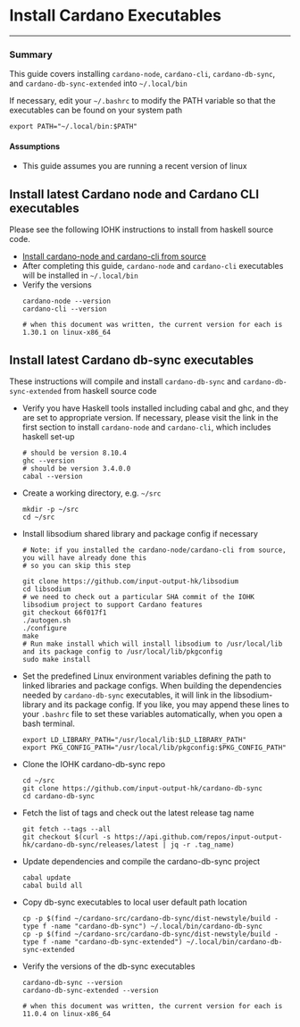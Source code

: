 # Install Cardano Executables 

---

### Summary
This guide covers installing `cardano-node`, `cardano-cli`, `cardano-db-sync`, and `cardano-db-sync-extended` into `~/.local/bin`

If necessary, edit your `~/.bashrc` to modify the PATH variable so that the executables can be found on your system path
  ```shell
  export PATH="~/.local/bin:$PATH"  
  ```

#### Assumptions
- This guide assumes you are running a recent version of linux
 
## Install latest Cardano node and Cardano CLI executables

Please see the following IOHK instructions to install from haskell source code.
- [Install cardano-node and cardano-cli from source](https://iohk.zendesk.com/hc/en-us/articles/900001951646-Building-a-node-from-source)
- After completing this guide, `cardano-node` and `cardano-cli` executables will be installed in `~/.local/bin`
- Verify the versions
  ```shell
  cardano-node --version
  cardano-cli --version
  
  # when this document was written, the current version for each is 1.30.1 on linux-x86_64
  ```

## Install latest Cardano db-sync executables 

These instructions will compile and install `cardano-db-sync` and `cardano-db-sync-extended` from haskell source code

- Verify you have Haskell tools installed including cabal and ghc, and they are set to appropriate version. If necessary,
  please visit the link in the first section to install `cardano-node` and `cardano-cli`,
  which includes haskell set-up
  ```shell
  # should be version 8.10.4
  ghc --version
  # should be version 3.4.0.0
  cabal --version  
  ```
- Create a working directory, e.g. `~/src` 
  ```shell
  mkdir -p ~/src
  cd ~/src    
  ```
- Install libsodium shared library and package config if necessary
  ```shell
  # Note: if you installed the cardano-node/cardano-cli from source, you will have already done this
  # so you can skip this step
  
  git clone https://github.com/input-output-hk/libsodium 
  cd libsodium
  # we need to check out a particular SHA commit of the IOHK libsodium project to support Cardano features     
  git checkout 66f017f1
  ./autogen.sh
  ./configure
  make
  # Run make install which will install libsodium to /usr/local/lib and its package config to /usr/local/lib/pkgconfig
  sudo make install  
  ```
- Set the predefined Linux environment variables defining the path to linked libraries and package configs.
  When building the dependencies needed by `cardano-db-sync` executables, it will link in the libsodium- library and its package config.
  If you like, you may append these lines to your `.bashrc` file to set these variables automatically,
  when you open a bash terminal.
  ```shell
  export LD_LIBRARY_PATH="/usr/local/lib:$LD_LIBRARY_PATH" 
  export PKG_CONFIG_PATH="/usr/local/lib/pkgconfig:$PKG_CONFIG_PATH"
  ```
- Clone the IOHK cardano-db-sync repo
  ```shell
  cd ~/src
  git clone https://github.com/input-output-hk/cardano-db-sync
  cd cardano-db-sync  
  ```
- Fetch the list of tags and check out the latest release tag name
  ```shell
  git fetch --tags --all
  git checkout $(curl -s https://api.github.com/repos/input-output-hk/cardano-db-sync/releases/latest | jq -r .tag_name)
  ```
- Update dependencies and compile the cardano-db-sync project
  ```shell
  cabal update
  cabal build all
  ```
- Copy db-sync executables to local user default path location
  ```shell
  cp -p $(find ~/cardano-src/cardano-db-sync/dist-newstyle/build -type f -name "cardano-db-sync") ~/.local/bin/cardano-db-sync
  cp -p $(find ~/cardano-src/cardano-db-sync/dist-newstyle/build -type f -name "cardano-db-sync-extended") ~/.local/bin/cardano-db-sync-extended  
  ```
- Verify the versions of the db-sync executables
  ```shell
  cardano-db-sync --version
  cardano-db-sync-extended --version
  
  # when this document was written, the current version for each is 11.0.4 on linux-x86_64
  ```